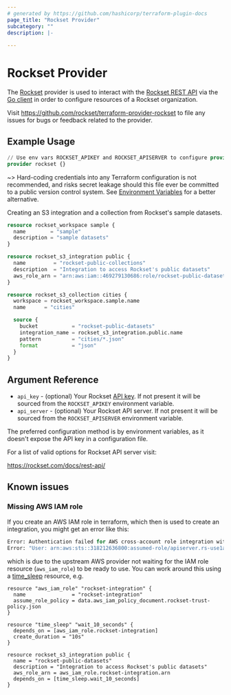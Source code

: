 ```yaml
---
# generated by https://github.com/hashicorp/terraform-plugin-docs
page_title: "Rockset Provider"
subcategory: ""
description: |-
  
---
```


# Rockset Provider

The [Rockset](https://rockset.com/) provider is used to interact with the 
[Rockset REST API](https://rockset.com/docs/rest-api/) 
via the [Go client](https://github.com/rockset/rockset-go-client)
in order to configure resources of a Rockset organization.

Visit https://github.com/rockset/terraform-provider-rockset to file any issues for bugs or feedback related to the provider.

## Example Usage

```terraform
// Use env vars ROCKSET_APIKEY and ROCKSET_APISERVER to configure provider.
provider rockset {}
```

~> Hard-coding credentials into any Terraform configuration is not recommended, and risks secret leakage should this file ever be committed to a public version control system. See [Environment Variables](#environment-variables) for a better alternative.

Creating an S3 integration and a collection from Rockset's sample datasets.

```terraform
resource rockset_workspace sample {
  name        = "sample"
  description = "sample datasets"
}

resource rockset_s3_integration public {
  name         = "rockset-public-collections"
  description  = "Integration to access Rockset's public datasets"
  aws_role_arn = "arn:aws:iam::469279130686:role/rockset-public-datasets"
}

resource rockset_s3_collection cities {
  workspace = rockset_workspace.sample.name
  name      = "cities"

  source {
    bucket           = "rockset-public-datasets"
    integration_name = rockset_s3_integration.public.name
    pattern          = "cities/*.json"
    format           = "json"
  }
}
```

## Argument Reference

* `api_key` - (optional) Your Rockset [API key](https://rockset.com/docs/rest-api/#createapikey). If not present it will be sourced from the `ROCKSET_APIKEY` environment variable.
* `api_server` - (optional) Your Rockset API server. If not present it will be sourced from the `ROCKSET_APISERVER` environment variable.

The preferred configuration method is by environment variables, as it doesn't expose the API key in a configuration file.

For a list of valid options for Rockset API server visit:

https://rockset.com/docs/rest-api/

## Known issues

### Missing AWS IAM role

If you create an AWS IAM role in terraform, which then is used to create an integration, you might get an error like this:

```terraform
Error: Authentication failed for AWS cross-account role integration with Role ARN arn:aws:iam::000000000000:role/RocksetRole.
Error: "User: arn:aws:sts::318212636800:assumed-role/apiserver.rs-use1a1-rockset-com/aws-sdk-java-1663200273577 is not authorized to perform: sts:AssumeRole on resource: arn:aws:iam::000000000000:role/RocksetRole"
```

which is due to the upstream AWS provider not waiting for the IAM role resource (`aws_iam_role`) to be ready to use.
You can work around this using a
[time_sleep](https://registry.terraform.io/providers/hashicorp/time/latest/docs/resources/sleep)
resource, e.g.

```
resource "aws_iam_role" "rockset-integration" {
  name               = "rockset-integration"
  assume_role_policy = data.aws_iam_policy_document.rockset-trust-policy.json
}

resource "time_sleep" "wait_10_seconds" {
  depends_on = [aws_iam_role.rockset-integration]
  create_duration = "10s"
}

resource rockset_s3_integration public {
  name = "rockset-public-datasets"
  description = "Integration to access Rockset's public datasets"
  aws_role_arn = aws_iam_role.rockset-integration.arn
  depends_on = [time_sleep.wait_10_seconds]
}
```
